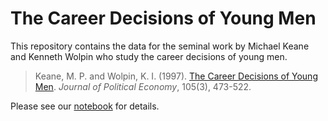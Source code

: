 # The Career Decisions of Young Men

This repository contains the data for the seminal work by Michael Keane and Kenneth Wolpin who study the career decisions of young men.

> Keane, M. P. and Wolpin, K. I. (1997). [The Career Decisions of
> Young Men](http://www.journals.uchicago.edu/doi/10.1086/262080). *Journal of
> Political Economy*, 105(3), 473-522.

Please see our [notebook](http://nbviewer.jupyter.org/github/structDataset/career_decisions_data/blob/master/explorations.ipynb) for details.
